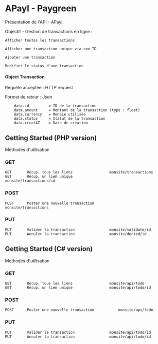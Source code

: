 # APayI - Paygreen 

Présentation de l'API - APayI.

Objectif - Gestion de transactions en ligne :

    Afficher toutes les transactions
    
    Afficher une transaction unique via son ID
    
    Ajouter une transaction
    
    Modifier le status d'une transaction    



#### Object Transaction


Requête acceptée  : HTTP request

Format de retour  : Json

    
```
    data.id         = ID de la transaction
    data.amount     = Montant de la transaction (type : float)
    data.currency   = Monaie utilisée
    data.status     = Statut de la transaction
    data.creatAT    = Date de création
```

                            


## Getting Started (PHP version)

Methodes d'utilisation 

### GET
```
GET	      Récup. tous les liens   	            monsite/transactions
GET	      Récup. un lien unique   	            monsite/transactions/id
```

### POST
```
POST	  Poster une nouvelle transaction   	    monsite/transactions
```

### PUT
```
PUT	      Valider la transaction   	            monsite/validate/id
PUT	      Annuler la transaction   	            monsite/denied/id
```





## Getting Started (C# version)

Methodes d'utilisation 

### GET
```
GET	      Récup. tous les liens   	            monsite/api/todo
GET	      Récup. un lien unique   	            monsite/api/todo/id
```

### POST
```
POST	  Poster une nouvelle transaction   	    monsite/api/todo
```

### PUT
```
PUT	      Valider la transaction   	            monsite/api/todo/id
PUT	      Annuler la transaction   	            monsite/api/todo/id
```

